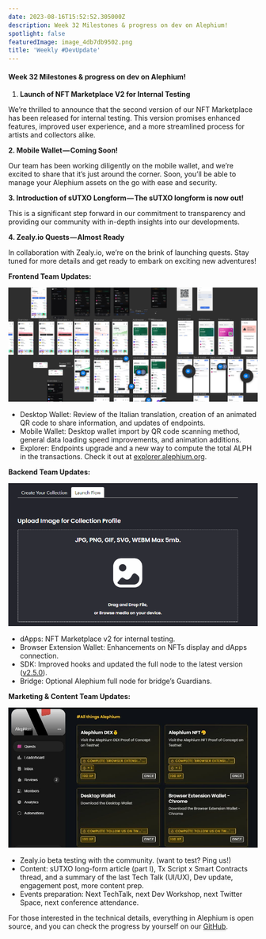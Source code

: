 ```yaml
---
date: 2023-08-16T15:52:52.305000Z
description: Week 32 Milestones & progress on dev on Alephium!
spotlight: false
featuredImage: image_4db7db9502.png
title: 'Weekly #DevUpdate'
---
```


#### Week 32 Milestones & progress on dev on Alephium!

1.  **Launch of NFT Marketplace V2 for Internal Testing**

We’re thrilled to announce that the second version of our NFT Marketplace has been released for internal testing. This version promises enhanced features, improved user experience, and a more streamlined process for artists and collectors alike.

**2. Mobile Wallet — Coming Soon!**

Our team has been working diligently on the mobile wallet, and we’re excited to share that it’s just around the corner. Soon, you’ll be able to manage your Alephium assets on the go with ease and security.

**3. Introduction of sUTXO Longform — The sUTXO longform is now out!**

This is a significant step forward in our commitment to transparency and providing our community with in-depth insights into our developments.

**4. Zealy.io Quests — Almost Ready**

In collaboration with Zealy.io, we’re on the brink of launching quests. Stay tuned for more details and get ready to embark on exciting new adventures!

**Frontend Team Updates:**

![](image_e5f46088fe.png)

- Desktop Wallet: Review of the Italian translation, creation of an animated QR code to share information, and updates of endpoints.
- Mobile Wallet: Desktop wallet import by QR code scanning method, general data loading speed improvements, and animation additions.
- Explorer: Endpoints upgrade and a new way to compute the total ALPH in the transactions. Check it out at [explorer.alephium.org](https://explorer.alephium.org/).

**Backend Team Updates:**

![](image_404c00a3c8.png)

- dApps: NFT Marketplace v2 for internal testing.
- Browser Extension Wallet: Enhancements on NFTs display and dApps connection.
- SDK: Improved hooks and updated the full node to the latest version ([v2.5.0](https://github.com/alephium/alephium/releases/tag/v2.5.0)).
- Bridge: Optional Alephium full node for bridge’s Guardians.

**Marketing & Content Team Updates:**

![](image_10fd906bca.jpeg)

- Zealy.io beta testing with the community. (want to test? Ping us!)
- Content: sUTXO long-form article (part I), Tx Script x Smart Contracts thread, and a summary of the last Tech Talk (UI/UX), Dev update, engagement post, more content prep.
- Events preparation: Next TechTalk, next Dev Workshop, next Twitter Space, next conference attendance.

For those interested in the technical details, everything in Alephium is open source, and you can check the progress by yourself on our [GitHub](https://github.com/alephium).
